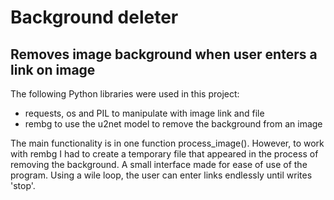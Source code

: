 # Background deleter


## Removes image background when user enters a link on image

The following Python libraries were used in this project:
* requests, os and PIL to manipulate with image link and file
* rembg to use the u2net model to remove the background from an image

The main functionality is in one function process_image(). However, to work with rembg I had to create a temporary file that appeared in the process of removing the background.
A small interface made for ease of use of the program. Using a wile loop, the user can enter links endlessly until writes 'stop'.

